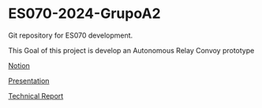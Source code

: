 # ES070-2024-GrupoA2
Git repository for ES070 development.

This Goal of this project is develop an Autonomous Relay Convoy prototype

[Notion](https://www.notion.so/Seguidor-Comboio-2081fa6952884fe3b0e8d23924e4dfa0?pvs=4)

[Presentation](https://docs.google.com/presentation/)

[Technical Report](https://www.overleaf.com/3421353712rdhvskcdrmjx#9f7325)

